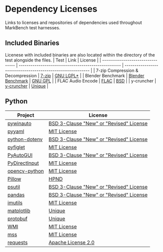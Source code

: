 # Dependency Licenses
Links to licenses and repositories of dependencies used throughout MarkBench test harnesses.

## Included Binaries
Licenese with included binaries are also located within the directory of the test alongside the files.
| Test                              | Link                                                 | License                                                      |
| --------------------------------- | ---------------------------------------------------- | ------------------------------------------------------------ |
| 7-zip Compression & Decompression | [7-zip](https://www.7-zip.org/)                      | [GNU LGPL*](https://www.7-zip.org/license.txt)               |
| Blender Benchmark                 | [Blender Benchmark](https://opendata.blender.org/)   | [GNU GPL](https://www.blender.org/about/license/)            |
| FLAC Audio Encode                 | [FLAC](https://xiph.org/flac/index.html)             | [BSD](https://xiph.org/flac/license.html)                    |
| y-cruncher                        | [y-cruncher](http://www.numberworld.org/y-cruncher/) | [Unique](http://www.numberworld.org/y-cruncher/license.html) |

## Python
| Project                                                             | License                                                                                                   |
| ------------------------------------------------------------------- | --------------------------------------------------------------------------------------------------------- |
| [pywinauto](https://github.com/pywinauto/pywinauto)                 | [BSD 3-Clause "New" or "Revised" License](https://github.com/pywinauto/pywinauto/blob/atspi/LICENSE)      |
| [pyyaml](https://github.com/yaml/pyyaml)                            | [MIT License](https://github.com/yaml/pyyaml/blob/main/LICENSE)                                           |
| [python-dotenv](https://github.com/theskumar/python-dotenv)         | [BSD 3-Clause "New" or "Revised" License](https://github.com/theskumar/python-dotenv/blob/main/LICENSE)   |
| [pyfiglet](https://github.com/pwaller/pyfiglet)                     | [MIT License](https://github.com/pwaller/pyfiglet/blob/main/LICENSE)                                      |
| [PyAutoGUI](https://github.com/asweigart/pyautogui)                 | [BSD 3-Clause "New" or "Revised" License](https://github.com/asweigart/pyautogui/blob/master/LICENSE.txt) |
| [PyDirectInput](https://github.com/learncodebygaming/pydirectinput) | [MIT License](https://github.com/learncodebygaming/pydirectinput/blob/master/LICENSE.txt)                 |
| [opencv-python](https://github.com/opencv/opencv-python)            | [MIT License](https://github.com/opencv/opencv-python/blob/4.x/LICENSE.txt)                               |
| [Pillow](https://github.com/python-pillow/Pillow)                   | [HPND](https://github.com/python-pillow/Pillow/blob/main/LICENSE)                                         |
| [psutil](https://github.com/giampaolo/psutil)                       | [BSD 3-Clause "New" or "Revised" License](https://github.com/giampaolo/psutil/blob/master/LICENSE)        |
| [pandas](https://github.com/pandas-dev/pandas)                      | [BSD 3-Clause "New" or "Revised" License](https://github.com/pandas-dev/pandas/blob/main/LICENSE)         |
| [imutils](https://github.com/PyImageSearch/imutils)                 | [MIT License](https://github.com/PyImageSearch/imutils/blob/master/LICENSE.txt)                           |
| [matplotlib](https://github.com/matplotlib/matplotlib)              | [Unique](https://github.com/matplotlib/matplotlib/blob/main/LICENSE/LICENSE)                              |
| [protobuf](https://github.com/protocolbuffers/protobuf)             | [Unique](https://github.com/protocolbuffers/protobuf/blob/main/LICENSE)                                   |
| [WMI](http://timgolden.me.uk/python/wmi/)                           | [MIT License](http://timgolden.me.uk/python/wmi/index.html#copyright-license)                             |
| [mss](https://github.com/BoboTiG/python-mss)                        | [MIT License](https://github.com/BoboTiG/python-mss/blob/main/LICENSE.txt)                                |
| [requests](https://github.com/psf/requests)                         | [Apache License 2.0](https://github.com/psf/requests/blob/main/LICENSE)                                   |